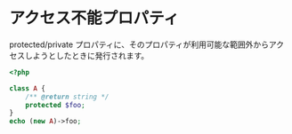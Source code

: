 # アクセス不能プロパティ

protected/private プロパティに、そのプロパティが利用可能な範囲外からアクセスしようとしたときに発行されます。

```php
<?php

class A {
    /** @return string */
    protected $foo;
}
echo (new A)->foo;
```
